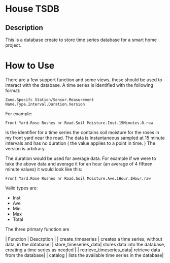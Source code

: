 House TSDB
===========

Description
-----------

This is a database create to store time series database for a smart home project.


How to Use
===========

There are a few support function and some views, these should be used to interact with the database.
A time series is identified with the following format:

	Zone.Specifc Station/Sensor.Measurement Name.Type.Interval.Duration.Version

For example:

	Front Yard.Rose Rushes nr Road.Soil Moisture.Inst.15Minutes.0.raw

Is the identifier for a time series the contains soil moisture for the roses in my front yard near the road. The data is Instantaneous sampled at 15 minute intervals and has no duration ( the value applies to a point in time. ) The version is arbitrary.

The duration would be used for average data. For example if we were to take the above data and average it for an hour (an average of 4 fifteen minute values) it would look like this:

	Front Yard.Rose Rushes nr Road.Soil Moisture.Ave.1Hour.1Hour.raw

Valid types are:
	
 - Inst
 - Ave
 - Min
 - Max
 - Total

The three primary function are 

| Function | Descrption |
| create_timeseries | creates a time series, without data, in the database|
| store_timeseries_data| stores data into the database, creating a time series as needed |
| retrieve_timeseries_data| retrieve data from the database|
| catalog | lists the available time series in the database|
